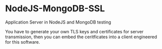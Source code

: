 # NodeJS-MongoDB-SSL
Application Server in NodeJS and MongoDB testing

You have to generate your own TLS keys and certificates for server transmission, then you can embed the ceritficates into a client engineered for this software.
